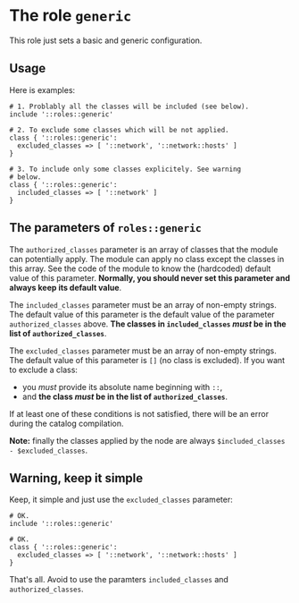 # The role `generic`

This role just sets a basic and generic configuration.


## Usage

Here is examples:

```puppet
# 1. Problably all the classes will be included (see below).
include '::roles::generic'

# 2. To exclude some classes which will be not applied.
class { '::roles::generic':
  excluded_classes => [ '::network', '::network::hosts' ]
}

# 3. To include only some classes explicitely. See warning
# below.
class { '::roles::generic':
  included_classes => [ '::network' ]
}
```




## The parameters of `roles::generic`


The `authorized_classes` parameter is an array of classes
that the module can potentially apply. The module can apply
no class except the classes in this array. See the code of
the module to know the (hardcoded) default value of this
parameter. **Normally, you should never set this parameter
and always keep its default value**.

The `included_classes` parameter must be an array of
non-empty strings. The default value of this parameter is
the default value of the parameter `authorized_classes`
above. **The classes in `included_classes` *must* be in the
list of `authorized_classes`**.

The `excluded_classes` parameter must be an array of
non-empty strings. The default value of this parameter is
`[]` (no class is excluded). If you want to exclude a class:

* you *must* provide its absolute name beginning with `::`,
* and **the class *must* be in the list of `authorized_classes`**.

If at least one of these conditions is not satisfied, there
will be an error during the catalog compilation.

**Note:** finally the classes applied by the node are always
`$included_classes - $excluded_classes`.


## Warning, keep it simple

Keep, it simple and just use the `excluded_classes` parameter:

```puppet
# OK.
include '::roles::generic'

# OK.
class { '::roles::generic':
  excluded_classes => [ '::network', '::network::hosts' ]
}
```

That's all. Avoid to use the paramters `included_classes`
and `authorized_classes`.



